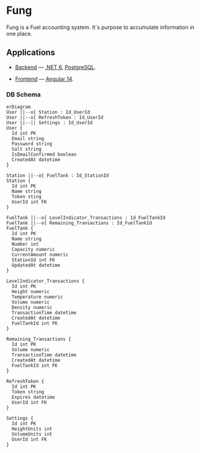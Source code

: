 # Fung
Fung is a Fuel accounting system. It`s purpose to accumulate information in one place.

## Applications

- [Backend](./backend) — [.NET 6](https://www.c-sharpcorner.com/article/what-is-new-in-net-6-0/), [PostgreSQL](https://www.postgresql.org).

- [Frontend](./frontend) — [Angular 14](https://angular.io/).

### DB Schema

```mermaid
erDiagram
User ||--o{ Station : Id_UserId
User ||--o{ RefreshToken : Id_UserId
User ||--|| Settings : Id_UserId
User {
  Id int PK
  Email string
  Password string
  Salt string
  IsEmailConfirmed boolean
  CreatedAt datetime
}

Station ||--o{ FuelTank : Id_StationId
Station {
  Id int PK
  Name string
  Token sting
  UserId int FK
}

FuelTank ||--o{ LevelIndicator_Transactions : Id_FuelTankId
FuelTank ||--o{ Remaining_Transactions : Id_FuelTankId
FuelTank {
  Id int PK
  Name string
  Number int
  Capacity numeric
  CurrentAmount numeric
  StationId int FK
  UpdatedAt datetime
}

LevelIndicator_Transactions {
  Id int PK
  Height numeric
  Temperature numeric
  Volume numeric
  Density numeric
  TransactionTime datetime
  CreatedAt datetime
  FuelTankId int FK
}

Remaining_Transactions {
  Id int PK
  Volume numeric
  TransactionTime datetime
  CreatedAt datetime
  FuelTankId int FK
}

RefreshToken {
  Id int PK
  Token string
  Expires datetime
  UserId int FK
}

Settings {
  Id int PK
  HeightUnits int
  VolumeUnits int
  UserId int FK
}
```